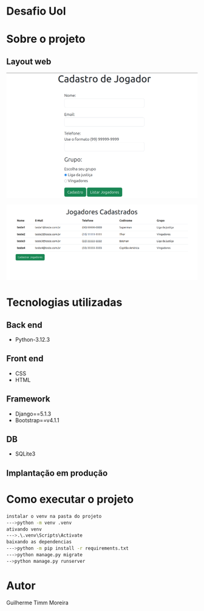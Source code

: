 #  Desafio Uol

# Sobre o projeto
###
  

## Layout web
![Web 1](https://github.com/GuilhermeGTM/desafio_uol/blob/main/Imagens_github/1.png)

![Web 2](https://github.com/GuilhermeGTM/desafio_uol/blob/main/Imagens_github/2.png)


# Tecnologias utilizadas

## Back end
- Python-3.12.3

## Front end
- CSS
- HTML

## Framework
- Django==5.1.3
- Bootstrap==v4.1.1

## DB

- SQLite3

## Implantação em produção
##

# Como executar o projeto

```bash
instalar o venv na pasta do projeto
--->python -m venv .venv
ativando venv
--->.\.venv\Scripts\Activate
baixando as dependencias
--->python -m pip install -r requirements.txt
--->python manage.py migrate
-->python manage.py runserver
```

# Autor

Guilherme Timm Moreira

